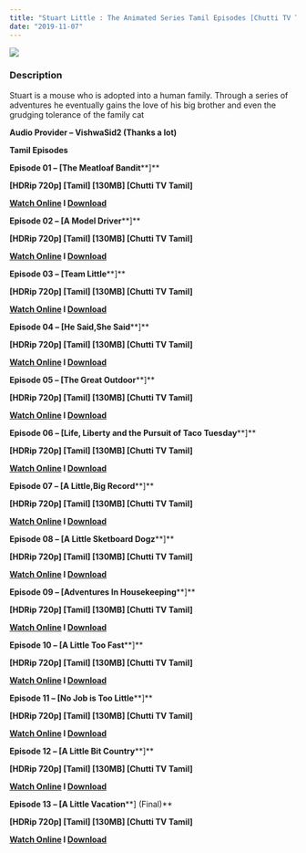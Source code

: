 ```yaml
---
title: "Stuart Little : The Animated Series Tamil Episodes [Chutti TV Tamil]"
date: "2019-11-07"
---
```


[![](https://2.bp.blogspot.com/-Mo5hxX_vYD4/XKsDZrK_LJI/AAAAAAAAAcs/ON1ogDCLJw8-JkZDXd_bpyysdSG73GGhgCLcBGAs/s640/MV5BMjE3MjE5NjkzNF5BMl5BanBnXkFtZTgwNTY4NzgwMzE{b8a364002d926d3aca32f3ec825ae7357d4ebac136c9e710ceab7780ff78f81a}2540._V1_.jpg)](https://2.bp.blogspot.com/-Mo5hxX_vYD4/XKsDZrK_LJI/AAAAAAAAAcs/ON1ogDCLJw8-JkZDXd_bpyysdSG73GGhgCLcBGAs/s1600/MV5BMjE3MjE5NjkzNF5BMl5BanBnXkFtZTgwNTY4NzgwMzE{b8a364002d926d3aca32f3ec825ae7357d4ebac136c9e710ceab7780ff78f81a}2540._V1_.jpg)

### Description

Stuart is a mouse who is adopted into a human family. Through a series of adventures he eventually gains the love of his big brother and even the grudging tolerance of the family cat

**Audio Provider – VishwaSid2 (Thanks a lot)**

**Tamil Episodes**

**Episode 01 – \[The Meatloaf Bandit****\]**

**\[HDRip 720p\] \[Tamil\] \[130MB\] \[Chutti TV Tamil\]**

**[Watch Online](https://toonnetworktamilvideos.blogspot.com/p/stuart-little-animated-series-tamil.html) I [Download](https://drive.google.com/file/d/1E3gZLZ5G-00qnRDBZ91xYqm89YT2Jwmj/view)**

**Episode 02 – \[A Model Driver****\]**

**\[HDRip 720p\] \[Tamil\] \[130MB\] \[Chutti TV Tamil\]**

**[Watch Online](https://toonnetworktamilvideos.blogspot.com/p/stuart-little-animated-series-tamil_15.html) I [Download](https://drive.google.com/file/d/1fOVlBM1_ImaWe2rVeWkmZGHu9wWQyQbY/view)**

**Episode 03 – \[Team Little****\]**

**\[HDRip 720p\] \[Tamil\] \[130MB\] \[Chutti TV Tamil\]**

**[Watch Online](https://toonnetworktamilvideos.blogspot.com/p/stuart-little-animated-series-tamil_21.html) I [Download](https://drive.google.com/file/d/1BqAElqhYoTfLsfrHz4pFDUZS46EMdHkk/view)**

**Episode 04 – \[He Said,She Said****\]**

**\[HDRip 720p\] \[Tamil\] \[130MB\] \[Chutti TV Tamil\]**

**[Watch Online](https://toonnetworktamilvideos.blogspot.com/p/stuart-little-animated-series-tamil_12.html) I [Download](https://drive.google.com/file/d/1fzavdlxQJGnQPX8tAXOKpH-cCzCaIkuL/view)**

**Episode 05 – \[The Great Outdoor****\]**

**\[HDRip 720p\] \[Tamil\] \[130MB\] \[Chutti TV Tamil\]**

**[Watch Online](https://toonnetworktamilvideos.blogspot.com/p/stuart-little-animated-series-tamil_19.html) I [Download](https://drive.google.com/file/d/1xSQY612fYYofTj9sKs1n6FoU9LyaVyvD/view)**

**Episode 06 – \[Life, Liberty and the Pursuit of Taco Tuesday****\]**

**\[HDRip 720p\] \[Tamil\] \[130MB\] \[Chutti TV Tamil\]**

**[Watch Online](https://toonnetworktamilvideos.blogspot.com/p/stuart-little-animated-series-tamil_26.html) I [Download](https://drive.google.com/file/d/1fm85gacEt5wiyW11Zg-fttaDpfS22Das/view)**

**Episode 07 – \[A Little,Big Record****\]**

**\[HDRip 720p\] \[Tamil\] \[130MB\] \[Chutti TV Tamil\]**

**[Watch Online](https://toonnetworktamilvideos.blogspot.com/p/stuart-little-animated-series-tamil_17.html) I [Download](https://drive.google.com/file/d/1_E-JMXgWlLHtNPGVtOzHWElBgTkdCctY/view)**

**Episode 08 – \[A Little Sketboard Dogz****\]**

**\[HDRip 720p\] \[Tamil\] \[130MB\] \[Chutti TV Tamil\]**

**[Watch Online](https://toonnetworktamilvideos.blogspot.com/p/stuart-little-animated-series-tamil_24.html) I [Download](https://drive.google.com/file/d/1eoIiCmY45aDafWNHPf0pHPKElZvdOfsV/view)**

**Episode 09 – \[Adventures In Housekeeping****\]**

**\[HDRip 720p\] \[Tamil\] \[130MB\] \[Chutti TV Tamil\]**

**[Watch Online](https://toonnetworktamilvideos.blogspot.com/p/stuart-little-animated-series-tamil_7.html) I [Download](https://drive.google.com/file/d/1Va3qDGZnkIaaHVYxksBbTn0P9ywjm77X/view)**

**Episode 10 – \[A Little Too Fast****\]**

**\[HDRip 720p\] \[Tamil\] \[130MB\] \[Chutti TV Tamil\]**

**[Watch Online](https://toonnetworktamilvideos.blogspot.com/p/stuart-little-animated-series-tamil_14.html) I [Download](https://drive.google.com/file/d/1v1qWJYfGN2UJnggJLdTf1WKKeB0ez1eA/view)**

**Episode 11 – \[No Job is Too Little****\]**

**\[HDRip 720p\] \[Tamil\] \[130MB\] \[Chutti TV Tamil\]**

**[Watch Online](https://toonnetworktamilvideos.blogspot.com/p/stuart-little-animated-series-tamil_72.html) I [Download](https://drive.google.com/file/d/1ZqlDsn5wqycYwmWCu8nio5rRhS9bbVhz/view)**

**Episode 12 – \[A Little Bit Country****\]**

**\[HDRip 720p\] \[Tamil\] \[130MB\] \[Chutti TV Tamil\]**

**[Watch Online](https://toonnetworktamilvideos.blogspot.com/p/stuart-little-animated-series-tamil-epi.html) I [Download](https://drive.google.com/file/d/1KNyJfaXir59SSsnz_DoQJQjgCvfqcmp8/view)**

**Episode 13 – \[A Little Vacation****\] (Final)**

**\[HDRip 720p\] \[Tamil\] \[130MB\] \[Chutti TV Tamil\]**

**[Watch Online](https://toonnetworktamilvideos.blogspot.com/p/stuart-little-animated-series-tamil_4.html) I [Download](https://drive.google.com/file/d/1AV1RLOFmnprzapFNCO3It-t8s42MuJUw/view)**
